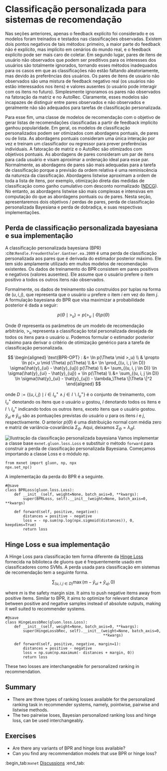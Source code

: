 # Classificação personalizada para sistemas de recomendação

Nas seções anteriores, apenas o feedback explícito foi considerado e os modelos foram treinados e testados nas classificações observadas. Existem dois pontos negativos de tais métodos: primeiro, a maior parte do feedback não é explícito, mas implícito em cenários do mundo real, e o feedback explícito pode ser mais caro de coletar. Em segundo lugar, pares de itens de usuário não observados que podem ser preditivos para os interesses dos usuários são totalmente ignorados, tornando esses métodos inadequados para os casos em que as classificações não estão faltando aleatoriamente, mas devido às preferências dos usuários. Os pares de itens de usuário não observados são uma mistura de feedback negativo real (os usuários não estão interessados nos itens) e valores ausentes (o usuário pode interagir com os itens no futuro). Simplesmente ignoramos os pares não observados na fatoração da matriz e no AutoRec. Claramente, esses modelos são incapazes de distinguir entre pares observados e não observados e geralmente não são adequados para tarefas de classificação personalizada.

Para esse fim, uma classe de modelos de recomendação com o objetivo de gerar listas de recomendações classificadas a partir de feedback implícito ganhou popularidade. Em geral, os modelos de classificação personalizados podem ser otimizados com abordagens pontuais, de pares ou de lista. As abordagens pontuais consideram uma única interação por vez e treinam um classificador ou regressor para prever preferências individuais. A fatoração de matriz e o AutoRec são otimizados com objetivos pontuais. As abordagens de pares consideram um par de itens para cada usuário e visam aproximar a ordenação ideal para esse par. Normalmente, as abordagens de pares são mais adequadas para a tarefa de classificação porque a previsão da ordem relativa é uma reminiscência da natureza da classificação. Abordagens listwise aproximam a ordem de toda a lista de itens, por exemplo, otimização direta das medidas de classificação como ganho cumulativo com desconto normalizado ([NDCG](https://en.wikipedia.org/wiki/Discounted_cumulative_gain)). No entanto, as abordagens listwise são mais complexas e intensivas em computação do que as abordagens pontuais ou de pares. Nesta seção, apresentaremos dois objetivos / perdas de pares, perda de classificação personalizada Bayesiana e perda de dobradiça, e suas respectivas implementações.

## Perda de classificação personalizada bayesiana e sua implementação

A classificação personalizada bayesiana (BPR) :cite:`Rendle.Freudenthaler.Gantner.ea.2009` é uma perda de classificação personalizada aos pares que é derivada do estimador posterior máximo. Ele tem sido amplamente utilizado em muitos modelos de recomendação existentes. Os dados de treinamento do BPR consistem em pares positivos e negativos (valores ausentes). Ele assume que o usuário prefere o item positivo a todos os outros itens não observados.

Formalmente, os dados de treinamento são construídos por tuplas na forma de $(u, i, j)$, que representa que o usuário $u$ prefere o item $i$ em vez do item $j$. A formulação bayesiana do BPR que visa maximizar a probabilidade posterior é dada a seguir:

$$
p(\Theta \mid >_u )  \propto  p(>_u \mid \Theta) p(\Theta)
$$

Onde $\Theta$ representa os parâmetros de um modelo de recomendação arbitrário, $>_u$ representa a classificação total personalizada desejada de todos os itens para o usuário $u$. Podemos formular o estimador posterior máximo para derivar o critério de otimização genérico para a tarefa de classificação personalizada.

$$
\begin{aligned}
\text{BPR-OPT} : &= \ln p(\Theta \mid >_u) \\
         & \propto \ln p(>_u \mid \Theta) p(\Theta) \\
         &= \ln \prod_{(u, i, j \in D)} \sigma(\hat{y}_{ui} - \hat{y}_{uj}) p(\Theta) \\
         &= \sum_{(u, i, j \in D)} \ln \sigma(\hat{y}_{ui} - \hat{y}_{uj}) + \ln p(\Theta) \\
         &= \sum_{(u, i, j \in D)} \ln \sigma(\hat{y}_{ui} - \hat{y}_{uj}) - \lambda_\Theta \|\Theta \|^2
\end{aligned}
$$

onde $D := \{(u, i, j) \mid i \in I^+_u \wedge j \in I \backslash I^+_u \}$ é o conjunto de treinamento, com $I^+_u$ denotando os itens que o usuário $u$ gostou, $I$ denotando todos os itens e $I \backslash I^+_u$ indicando todos os outros itens, exceto itens que o usuário gostou. $\hat{y}_{ui}$ e $\hat{y}_{uj}$ são as pontuações previstas do usuário $u$ para os itens $i$ e $j$, respectivamente. O anterior $p(\Theta)$ é uma distribuição normal com média zero e matriz de variância-covariância $\Sigma_\Theta$. Aqui, deixamos $\Sigma_\Theta = \lambda_\Theta I$.

![Ilustração da classificação personalizada bayesiana](../img/rec-ranking.svg)
Vamos implementar a classe base `mxnet.gluon.loss.Loss` e substituir o método `forward` para construir a perda de classificação personalizada Bayesiana. Começamos importando a classe Loss e o módulo np.

```{.python .input  n=5}
from mxnet import gluon, np, npx
npx.set_np()
```

A implementação da perda do BPR é a seguinte.

```{.python .input  n=2}
#@save
class BPRLoss(gluon.loss.Loss):
    def __init__(self, weight=None, batch_axis=0, **kwargs):
        super(BPRLoss, self).__init__(weight=None, batch_axis=0, **kwargs)

    def forward(self, positive, negative):
        distances = positive - negative
        loss = - np.sum(np.log(npx.sigmoid(distances)), 0, keepdims=True)
        return loss
```

## Hinge Loss e sua implementação

A Hinge Loss para classificação tem forma diferente da [Hinge Loss](https://mxnet.incubator.apache.org/api/python/gluon/loss.html#mxnet.gluon.loss.HingeLoss) fornecida na biblioteca de gluons que é frequentemente usado em classificadores como SVMs. A perda usada para classificação em sistemas de recomendação tem a seguinte forma.

$$
 \sum_{(u, i, j \in D)} \max( m - \hat{y}_{ui} + \hat{y}_{uj}, 0)
$$

where $m$ is the safety margin size. It aims to push negative items away from positive items. Similar to BPR, it aims to optimize for relevant distance between positive and negative samples instead of absolute outputs, making it well suited to recommender systems.

```{.python .input  n=3}
#@save
class HingeLossbRec(gluon.loss.Loss):
    def __init__(self, weight=None, batch_axis=0, **kwargs):
        super(HingeLossbRec, self).__init__(weight=None, batch_axis=0,
                                            **kwargs)

    def forward(self, positive, negative, margin=1):
        distances = positive - negative
        loss = np.sum(np.maximum(- distances + margin, 0))
        return loss
```

These two losses are interchangeable for personalized ranking in recommendation.

## Summary

- There are three types of ranking losses available for the personalized ranking task in recommender systems, namely, pointwise, pairwise and listwise methods.
- The two pairwise loses, Bayesian personalized ranking loss and hinge loss, can be used interchangeably.

## Exercises

- Are there any variants of BPR and hinge loss available?
- Can you find any recommendation models that use BPR or hinge loss?

:begin_tab:`mxnet`
[Discussions](https://discuss.d2l.ai/t/402)
:end_tab:
<!--stackedit_data:
eyJoaXN0b3J5IjpbLTEwNTcwMzExNTQsNjMxNjQ1MTI3XX0=
-->